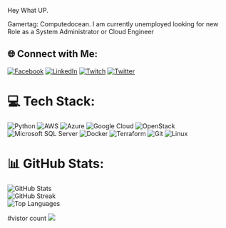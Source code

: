 Hey What UP.

Gamertag: Computedocean.
I am currently unemployed looking for new Role as a System Administrator or Cloud Engineer

## 🌐 Connect with Me:
[![Facebook](https://img.shields.io/badge/Facebook-%231877F2.svg?logo=Facebook&logoColor=white)](https://facebook.com/dallmanm) [![LinkedIn](https://img.shields.io/badge/LinkedIn-%230077B5.svg?logo=linkedin&logoColor=white)](https://linkedin.com/in/michael-dallman-21b22355) [![Twitch](https://img.shields.io/badge/Twitch-%239146FF.svg?logo=Twitch&logoColor=white)](https://twitch.tv/computedocean) [![Twitter](https://img.shields.io/badge/Twitter-%231DA1F2.svg?logo=Twitter&logoColor=white)](https://twitter.com/computedocean) 

# 💻 Tech Stack:
![Python](https://img.shields.io/badge/Python-%233670A0.svg?style=for-the-badge&logo=python&logoColor=ffdd54) ![AWS](https://img.shields.io/badge/AWS-%23FF9900.svg?style=for-the-badge&logo=amazon-aws&logoColor=white) ![Azure](https://img.shields.io/badge/Azure-%230072C6.svg?style=for-the-badge&logo=azure-devops&logoColor=white) ![Google Cloud](https://img.shields.io/badge/Google%20Cloud-%234285F4.svg?style=for-the-badge&logo=google-cloud&logoColor=white) ![OpenStack](https://img.shields.io/badge/OpenStack-%23f01742.svg?style=for-the-badge&logo=openstack&logoColor=white) ![Microsoft SQL Server](https://img.shields.io/badge/Microsoft%20SQL%20Server-CC2927?style=for-the-badge&logo=microsoft%20sql%20server&logoColor=white) ![Docker](https://img.shields.io/badge/Docker-%230db7ed.svg?style=for-the-badge&logo=docker&logoColor=white) ![Terraform](https://img.shields.io/badge/Terraform-%235835CC.svg?style=for-the-badge&logo=terraform&logoColor=white) ![Git](https://img.shields.io/badge/Git-fc6d26?style=for-the-badge&logo=git&logoColor=white) ![Linux](https://img.shields.io/badge/Linux-FCC624?style=for-the-badge&logo=linux&logoColor=black)

# 📊 GitHub Stats:
![GitHub Stats](https://github-readme-stats.vercel.app/api?username=Computedocean&theme=dark&hide_border=true&show_icons=true&count_private=true&include_all_commits=true)<br/>
![GitHub Streak](https://github-readme-streak-stats.herokuapp.com/?user=Computedocean&theme=dark&hide_border=true)<br/>
![Top Languages](https://github-readme-stats.vercel.app/api/top-langs/?username=Computedocean&theme=dark&hide_border=true&layout=compact)

#vistor count
[![](https://visitcount.itsvg.in/api?id=computedocean&label=Profile%20Views&color=6&icon=2&pretty=false)](https://visitcount.itsvg.in)



